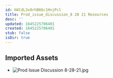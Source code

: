 ```yaml
---
id: H4CdL3x0rhB66c1HnjPcl
title: Prod_issue_discussion_8 28 21 Resources
desc: ''
updated: 1645225706401
created: 1645225706401
stub: false
isDir: true
---
```

## Imported Assets
- ![Prod Issue Discussion 8-28-21.jpg](/assets/prod-issue-discussion-8-28-21.jpg)
